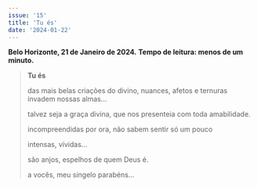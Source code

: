 ```yaml
---
issue: '15'
title: 'Tu és'
date: '2024-01-22'
---
```


**Belo Horizonte, 21 de Janeiro de 2024.**
**Tempo de leitura: menos de um minuto.**

> **Tu és**
>
> das mais belas criações do divino,
> nuances, afetos e ternuras
> invadem nossas almas…
>
> talvez seja a graça divina,
> que nos presenteia com toda amabilidade.
>
> incompreendidas por ora,
> não sabem sentir só um pouco
>
> intensas,
> vívidas…
>
> são anjos,
> espelhos de quem Deus é.
>
> a vocês,
> meu singelo parabéns…
